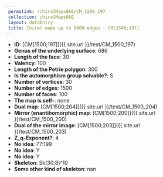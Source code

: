 ```yaml
--- 
 permalink: /chiralMaps6kE/CM_1500_197 
 collection: chiralMaps6kE
 layout: dataEntry
 title: Chiral maps up to 6000 edges - CM[1500;197]
---
```


- **ID**: [CM[1500;197]]({{ site.url }}/test/CM_1500_197)
- **Genus of the underlying surface**: 686
- **Length of the face**: 30
- **Valency**: 100
- **Length of the Petrie polygon**: 300
- **Is the automorphism group solvable?**: S
- **Number of vertices**: 30
- **Number of edges**: 1500
- **Number of faces**: 100
- **The map is self-**: none
- **Dual map**: [CM[1500;204]]({{ site.url }}/test/CM_1500_204)
- **Mirror (enantihomorphic) map**: [CM[1500;200]]({{ site.url }}/test/CM_1500_200)
- **Dual of the mirror image**: [CM[1500;203]]({{ site.url }}/test/CM_1500_203)
- **Z_q-Exponent?**: 4
- **No idea**:  77:199
- **No idea**: Y
- **No idea**: Y
- **Skeleton**: Sk(30;8)^10
- **Some other kind of skeleton**: nan
